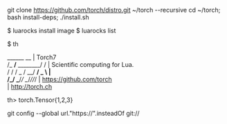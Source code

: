 git clone https://github.com/torch/distro.git ~/torch --recursive
cd ~/torch; bash install-deps;
./install.sh

$ luarocks install image
$ luarocks list

$ th

  ______             __   |  Torch7                                   
 /_  __/__  ________/ /   |  Scientific computing for Lua.         
  / / / _ \/ __/ __/ _ \  |                                           
 /_/  \___/_/  \__/_//_/  |  https://github.com/torch   
                          |  http://torch.ch            

th> torch.Tensor{1,2,3}

git config --global url."https://".insteadOf git://